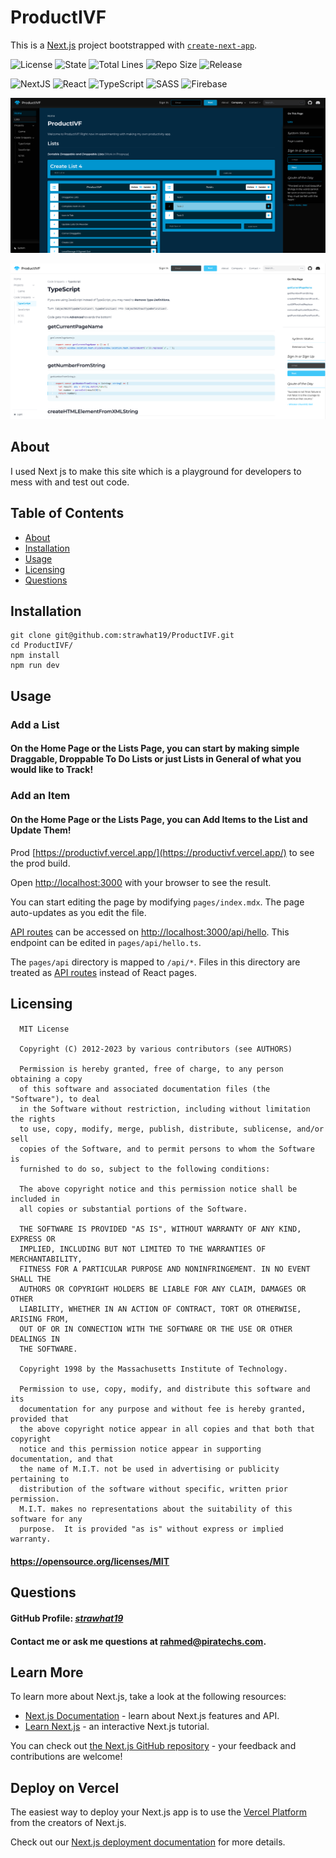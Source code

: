 # ProductIVF

This is a [Next.js](https://nextjs.org/) project bootstrapped with [`create-next-app`](https://github.com/vercel/next.js/tree/canary/packages/create-next-app).

![License](https://img.shields.io/github/license/strawhat19/ProductIVF)
![State](https://img.shields.io/github/deployments/strawhat19/ProductIVF/Production)
![Total Lines](https://img.shields.io/tokei/lines/github/strawhat19/ProductIVF)
![Repo Size](https://img.shields.io/github/repo-size/strawhat19/ProductIVF)
![Release](https://img.shields.io/github/release/strawhat19/ProductIVF)

![NextJS](https://img.shields.io/badge/next.js-000000?style=for-the-badge&logo=nextdotjs&logoColor=white)
![React](https://img.shields.io/badge/react-%2320232a.svg?style=for-the-badge&logo=react&logoColor=%2361DAFB)
![TypeScript](https://img.shields.io/badge/typescript-%23007ACC.svg?style=for-the-badge&logo=typescript&logoColor=white)
![SASS](https://img.shields.io/badge/SASS-hotpink.svg?style=for-the-badge&logo=SASS&logoColor=white)
![Firebase](https://img.shields.io/badge/Firebase-039BE5?style=for-the-badge&logo=Firebase&logoColor=white)

![Screenshot of Application Dark Mode](./assets/ProductIVF-v001.png)

![Screenshot of Application Light Mode](./assets/ProductIVF-v001-Light-Mode.png)

## About
I used Next js to make this site which is a playground for developers to mess with and test out code.

## Table of Contents  
* [About](#about)
* [Installation](#installation)
* [Usage](#usage)
* [Licensing](#licensing)
* [Questions](#questions)

## Installation
```
git clone git@github.com:strawhat19/ProductIVF.git
cd ProductIVF/
npm install
npm run dev
```

## Usage

### Add a List

#### On the Home Page or the Lists Page, you can start by making simple Draggable, Droppable To Do Lists or just Lists in General of what you would like to Track!

### Add an Item

#### On the Home Page or the Lists Page, you can Add Items to the List and Update Them!

Prod [https://productivf.vercel.app/](https://productivf.vercel.app/) to see the prod build.

Open [http://localhost:3000](http://localhost:3000) with your browser to see the result.

You can start editing the page by modifying `pages/index.mdx`. The page auto-updates as you edit the file.

[API routes](https://nextjs.org/docs/api-routes/introduction) can be accessed on [http://localhost:3000/api/hello](http://localhost:3000/api/hello). This endpoint can be edited in `pages/api/hello.ts`.

The `pages/api` directory is mapped to `/api/*`. Files in this directory are treated as [API routes](https://nextjs.org/docs/api-routes/introduction) instead of React pages.

## Licensing
#### 
      MIT License

      Copyright (C) 2012-2023 by various contributors (see AUTHORS)

      Permission is hereby granted, free of charge, to any person obtaining a copy
      of this software and associated documentation files (the "Software"), to deal
      in the Software without restriction, including without limitation the rights
      to use, copy, modify, merge, publish, distribute, sublicense, and/or sell
      copies of the Software, and to permit persons to whom the Software is
      furnished to do so, subject to the following conditions:

      The above copyright notice and this permission notice shall be included in
      all copies or substantial portions of the Software.

      THE SOFTWARE IS PROVIDED "AS IS", WITHOUT WARRANTY OF ANY KIND, EXPRESS OR
      IMPLIED, INCLUDING BUT NOT LIMITED TO THE WARRANTIES OF MERCHANTABILITY,
      FITNESS FOR A PARTICULAR PURPOSE AND NONINFRINGEMENT. IN NO EVENT SHALL THE
      AUTHORS OR COPYRIGHT HOLDERS BE LIABLE FOR ANY CLAIM, DAMAGES OR OTHER
      LIABILITY, WHETHER IN AN ACTION OF CONTRACT, TORT OR OTHERWISE, ARISING FROM,
      OUT OF OR IN CONNECTION WITH THE SOFTWARE OR THE USE OR OTHER DEALINGS IN
      THE SOFTWARE.
      
      Copyright 1998 by the Massachusetts Institute of Technology.

      Permission to use, copy, modify, and distribute this software and its
      documentation for any purpose and without fee is hereby granted, provided that
      the above copyright notice appear in all copies and that both that copyright
      notice and this permission notice appear in supporting documentation, and that
      the name of M.I.T. not be used in advertising or publicity pertaining to
      distribution of the software without specific, written prior permission.
      M.I.T. makes no representations about the suitability of this software for any
      purpose.  It is provided "as is" without express or implied warranty.
#### https://opensource.org/licenses/MIT

## Questions

#### GitHub Profile: [*strawhat19*](https://github.com/strawhat19)

#### Contact me or ask me questions at [rahmed@piratechs.com](mailto:rahmed@piratechs.com).

## Learn More

To learn more about Next.js, take a look at the following resources:

- [Next.js Documentation](https://nextjs.org/docs) - learn about Next.js features and API.
- [Learn Next.js](https://nextjs.org/learn) - an interactive Next.js tutorial.

You can check out [the Next.js GitHub repository](https://github.com/vercel/next.js/) - your feedback and contributions are welcome!

## Deploy on Vercel

The easiest way to deploy your Next.js app is to use the [Vercel Platform](https://vercel.com/new?utm_medium=default-template&filter=next.js&utm_source=create-next-app&utm_campaign=create-next-app-readme) from the creators of Next.js.

Check out our [Next.js deployment documentation](https://nextjs.org/docs/deployment) for more details.